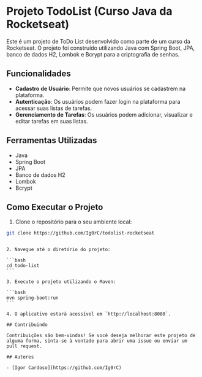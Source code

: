 # Projeto TodoList (Curso Java da Rocketseat)

Este é um projeto de ToDo List desenvolvido como parte de um curso da Rocketseat. O projeto foi construído utilizando Java com Spring Boot, JPA, banco de dados H2, Lombok e Bcrypt para a criptografia de senhas.

## Funcionalidades

- **Cadastro de Usuário**: Permite que novos usuários se cadastrem na plataforma.
- **Autenticação**: Os usuários podem fazer login na plataforma para acessar suas listas de tarefas.
- **Gerenciamento de Tarefas**: Os usuários podem adicionar, visualizar e editar tarefas em suas listas.

## Ferramentas Utilizadas

- Java
- Spring Boot
- JPA
- Banco de dados H2
- Lombok
- Bcrypt

## Como Executar o Projeto

1. Clone o repositório para o seu ambiente local:

```bash
git clone https://github.com/Ig0rC/todolist-rocketseat
```
````

2. Navegue até o diretório do projeto:

```bash
cd todo-list
```

3. Execute o projeto utilizando o Maven:

```bash
mvn spring-boot:run
```

4. O aplicativo estará acessível em `http://localhost:8080`.

## Contribuindo

Contribuições são bem-vindas! Se você deseja melhorar este projeto de alguma forma, sinta-se à vontade para abrir uma issue ou enviar um pull request.

## Autores

- [Igor Cardoso](https://github.com/Ig0rC)



